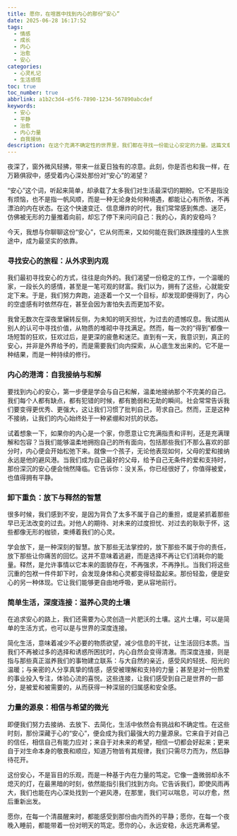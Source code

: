 ```yaml
---
title: 愿你，在喧嚣中找到内心的那份“安心”
date: 2025-06-28 16:17:52
tags:
  - 情感
  - 成长
  - 内心
  - 治愈
  - 安心
categories: 
  - 心灵札记
  - 生活感悟
toc: true
toc_number: true
abbrlink: a1b2c3d4-e5f6-7890-1234-567890abcdef
keywords:
  - 安心
  - 平静
  - 治愈
  - 内心力量
  - 自我接纳
description: 在这个充满不确定性的世界里，我们都在寻找一份能让心安定的力量。这篇文章，想与你一同探索，如何从外在的喧嚣回归内在的平静，找到那份真正属于自己的“安心”。它不是逃避，而是勇敢地面对，温柔地接纳，最终与自己和解，与世界共舞。
---
```


夜深了，窗外微风轻拂，带来一丝夏日独有的凉意。此刻，你是否也和我一样，在万籁俱寂中，感受着内心深处那份对“安心”的渴望？

“安心”这个词，听起来简单，却承载了太多我们对生活最深切的期盼。它不是指没有烦恼，也不是指一帆风顺，而是一种无论身处何种境遇，都能让心有所依，不再漂泊的内在状态。在这个快速变迁、信息爆炸的时代，我们常常感到焦虑、迷茫，仿佛被无形的力量推着向前，却忘了停下来问问自己：我的心，真的安稳吗？

今天，我想与你聊聊这份“安心”，它从何而来，又如何能在我们跌跌撞撞的人生旅途中，成为最坚实的依靠。

### 寻找安心的旅程：从外求到内观

我们最初寻找安心的方式，往往是向外的。我们渴望一份稳定的工作，一个温暖的家，一段长久的感情，甚至是一笔可观的财富。我们以为，拥有了这些，心就能安定下来。于是，我们努力奔跑，追逐着一个又一个目标，却发现即便得到了，内心的空虚感有时依然存在，甚至会因为害怕失去而更加不安。

我曾无数次在深夜里辗转反侧，为未知的明天担忧，为过去的遗憾叹息。我试图从别人的认可中寻找价值，从物质的堆砌中寻找满足。然而，每一次的“得到”都像一场短暂的狂欢，狂欢过后，是更深的疲惫和迷茫。直到有一天，我意识到，真正的安心，并非是外界给予的，而是需要我们向内探索，从心底生发出来的。它不是一种结果，而是一种持续的修行。

### 内心的港湾：自我接纳与和解

要找到内心的安心，第一步便是学会与自己和解，温柔地接纳那个不完美的自己。我们每个人都有缺点，都有犯错的时候，都有脆弱和无助的瞬间。社会常常告诉我们要变得更优秀、更强大，这让我们习惯了批判自己，苛求自己。然而，正是这种不接纳，让我们的内心始终处于一种紧绷和对抗的状态。

试着想象一下，如果你的内心是一个家，你愿意让它充满指责和评判，还是充满理解和包容？当我们能够温柔地拥抱自己的所有面向，包括那些我们不那么喜欢的部分时，内心便会开始松弛下来。就像一个孩子，无论他表现如何，父母的爱和接纳永远是他的避风港。当我们成为自己最好的父母，给予自己无条件的爱和支持时，那份深沉的安心便会悄然降临。它告诉你：没关系，你已经很好了，你值得被爱，也值得拥有平静。

### 卸下重负：放下与释然的智慧

很多时候，我们感到不安，是因为背负了太多不属于自己的重担，或是紧抓着那些早已无法改变的过去。对他人的期待、对未来的过度担忧、对过去的耿耿于怀，这些都像无形的枷锁，束缚着我们的心灵。

学会放下，是一种深刻的智慧。放下那些无法掌控的，放下那些不属于你的责任，放下那些让你痛苦的回忆。这并不意味着逃避，而是选择不再让它们消耗你的能量。释然，是允许事情以它本来的面貌存在，不再强求，不再挣扎。当我们将这些沉重的包袱一件件卸下时，会发现身体和心灵都变得轻盈起来。那份轻盈，便是安心的另一种体现。它让我们能够更自由地呼吸，更从容地前行。

### 简单生活，深度连接：滋养心灵的土壤

在追求安心的路上，我们还需要为心灵创造一片肥沃的土壤。这片土壤，可以是简单的生活方式，也可以是与世界的深度连接。

简化生活，意味着减少不必要的物质欲望，减少信息的干扰，让生活回归本质。当我们不再被过多的选择和诱惑所困扰时，内心自然会变得清澈。而深度连接，则是指与那些真正滋养我们的事物建立联系：与大自然的亲近，感受风的轻抚、阳光的温暖；与亲密的人分享真挚的情感，感受被理解和支持的力量；甚至是对一份热爱的事业投入专注，体验心流的喜悦。这些连接，让我们感受到自己是世界的一部分，是被爱和被需要的，从而获得一种深层的归属感和安全感。

### 力量的源泉：相信与希望的微光

即便我们努力去接纳、去放下、去简化，生活中依然会有挑战和不确定性。在这些时刻，那份深藏于心的“安心”，便会成为我们最强大的力量源泉。它来自于对自己的信任，相信自己有能力应对；来自于对未来的希望，相信一切都会好起来；更来自于对生命本身的敬畏和顺应，知道万物皆有其规律，我们只需尽力而为，然后静待花开。

这份安心，不是盲目的乐观，而是一种基于内在力量的笃定。它像一盏微弱却永不熄灭的灯，在最黑暗的时刻，依然能指引我们找到方向。它告诉我们，即使风雨再大，我们也能在内心深处找到一个避风港，在那里，我们可以喘息，可以疗愈，然后重新出发。

愿你，在每一个清晨醒来时，都能感受到那份由内而外的平静；愿你，在每一个夜晚入睡前，都能带着一份对明天的笃定。愿你的心，永远安稳，永远充满希望。